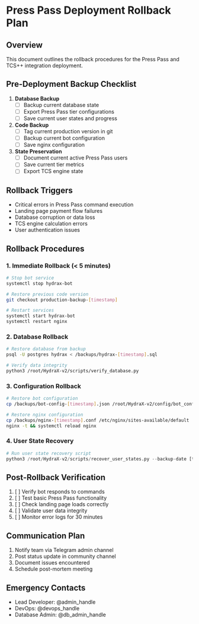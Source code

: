 # Press Pass Deployment Rollback Plan

## Overview
This document outlines the rollback procedures for the Press Pass and TCS++ integration deployment.

## Pre-Deployment Backup Checklist
1. **Database Backup**
   - [ ] Backup current database state
   - [ ] Export Press Pass tier configurations
   - [ ] Save current user states and progress

2. **Code Backup**
   - [ ] Tag current production version in git
   - [ ] Backup current bot configuration
   - [ ] Save nginx configuration

3. **State Preservation**
   - [ ] Document current active Press Pass users
   - [ ] Save current tier metrics
   - [ ] Export TCS engine state

## Rollback Triggers
- Critical errors in Press Pass command execution
- Landing page payment flow failures
- Database corruption or data loss
- TCS engine calculation errors
- User authentication issues

## Rollback Procedures

### 1. Immediate Rollback (< 5 minutes)
```bash
# Stop bot service
systemctl stop hydrax-bot

# Restore previous code version
git checkout production-backup-[timestamp]

# Restart services
systemctl start hydrax-bot
systemctl restart nginx
```

### 2. Database Rollback
```bash
# Restore database from backup
psql -U postgres hydrax < /backups/hydrax-[timestamp].sql

# Verify data integrity
python3 /root/HydraX-v2/scripts/verify_database.py
```

### 3. Configuration Rollback
```bash
# Restore bot configuration
cp /backups/bot-config-[timestamp].json /root/HydraX-v2/config/bot_config.json

# Restore nginx configuration
cp /backups/nginx-[timestamp].conf /etc/nginx/sites-available/default
nginx -t && systemctl reload nginx
```

### 4. User State Recovery
```python
# Run user state recovery script
python3 /root/HydraX-v2/scripts/recover_user_states.py --backup-date [timestamp]
```

## Post-Rollback Verification
1. [ ] Verify bot responds to commands
2. [ ] Test basic Press Pass functionality
3. [ ] Check landing page loads correctly
4. [ ] Validate user data integrity
5. [ ] Monitor error logs for 30 minutes

## Communication Plan
1. Notify team via Telegram admin channel
2. Post status update in community channel
3. Document issues encountered
4. Schedule post-mortem meeting

## Emergency Contacts
- Lead Developer: @admin_handle
- DevOps: @devops_handle
- Database Admin: @db_admin_handle